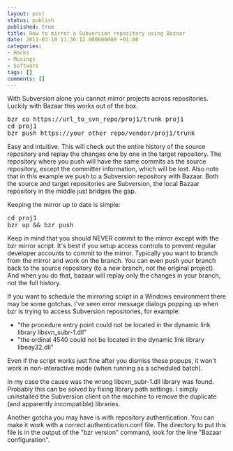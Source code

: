 ```yaml
---
layout: post
status: publish
published: true
title: How to mirror a Subversion repository using Bazaar
date: 2011-03-10 11:36:12.000000000 +01:00
categories:
- Hacks
- Musings
- Software
tags: []
comments: []
---
```

With Subversion alone you cannot mirror projects across repositories. Luckily with Bazaar this works out of the box.
<pre>bzr co https://url_to_svn_repo/proj1/trunk proj1
cd proj1
bzr push https://your_other_repo/vendor/proj1/trunk</pre>
Easy and intuitive. This will check out the entire history of the source repository and replay the changes one by one in the target repository. The repository where you push will have the same commits as the source repository, except the committer information, which will be lost. Also note that in this example we push to a Subversion repository with Bazaar. Both the source and target repositories are Subversion, the local Bazaar repository in the middle just bridges the gap.

Keeping the mirror up to date is simple:
<pre>cd proj1
bzr up &amp;&amp; bzr push</pre>
Keep in mind that you should NEVER commit to the mirror except with the bzr mirror script. It's best if you setup access controls to prevent regular developer accounts to commit to the mirror. Typically you want to branch from the mirror and work on the branch. You can even push your branch back to the source repository (to a new branch, not the original project). And when you do that, bazaar will replay only the changes in your branch, not the full history.

If you want to schedule the mirroring script in a Windows environment there may be some gotchas. I've seen error message dialogs popping up when bzr is trying to access Subversion repositories, for example:
<ul>
	<li>"the procedure entry point could not be located in the dynamic link library libsvn_subr-1.dll"</li>
	<li>"the ordinal 4540 could not be located in the dynamic link library libeay32.dll"</li>
</ul>
Even if the script works just fine after you dismiss these popups, it won't work in non-interactive mode (when running as a scheduled batch).

In my case the cause was the wrong libsvn_subr-1.dll library was found. Probably this can be solved by fixing library path settings. I simply uninstalled the Subversion client on the machine to remove the duplicate (and apparently incompatible) libraries.

Another gotcha you may have is with repository authentication. You can make it work with a correct authentication.conf file. The directory to put this file is in the output of the "bzr version" command, look for the line "Bazaar configuration".
